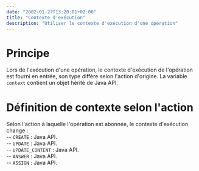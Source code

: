 ```yaml
---
date: "2002-01-27T13:20:01+02:00"
title: "Contexte d'exécution"
description: "Utiliser le contexte d'exécution d'une opération"
---
```


# Principe

Lors de l'exécution d'une opération, le contexte d'exécution de l'opération est fourni en entrée, son type diffère selon l'action d'origine. La variable `context` contient un objet hérité de Java API.
<br/>

# Définition de contexte selon l'action 

Selon l'action à laquelle l'opération est abonnée, le contexte d'exécution change :
<br/>
-- ``CREATE`` : Java API. 
<br/>
-- ``UPDATE`` : Java API. 
<br/>
-- ``UPDATE_CONTENT`` : Java API. 
<br/>
-- ``ANSWER`` : Java API. 
<br/>
-- ``ASSIGN`` : Java API. 
